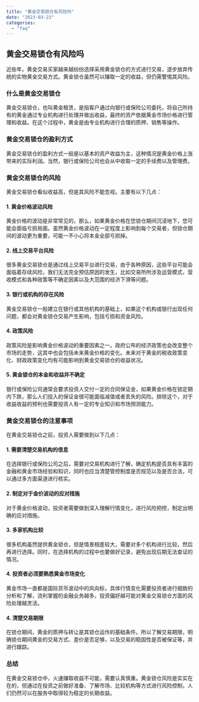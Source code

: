 ```yaml
---
title: "黄金交易锁仓有风险吗"
date: "2023-03-23"
categories: 
  - "faq"
---
```


## 黄金交易锁仓有风险吗

近些年，黄金交易买家越来越纷纷选择采用黄金锁仓的方式进行交易，逐步放弃传统的实物黄金交易方式。黄金锁仓虽然可以赚取一定的收益，但仍需警惕其风险。

### 什么是黄金交易锁仓

黄金交易锁仓，也叫黄金租赁，是指客户通过向银行或保险公司委托，将自己所持有的黄金通过专业机构进行处理并做出收益，最终的资产依据黄金市场价格进行管理和收益。在这个过程中，黄金是由专业机构进行合理的质押、销售等操作。

### 黄金交易锁仓的盈利方式

黄金交易锁仓的盈利方式一般是以基本的资产收益为主，这种情况是黄金价格上涨带来的实际利润。当然，银行或保险公司也会从中收取一定的手续费以及管理费。

### 黄金交易锁仓的风险

黄金交易锁仓看似收益高，但是其风险不能忽视。主要有以下几点：

#### 1\. 黄金价格波动风险

黄金价格的波动是非常常见的，那么，如果黄金价格在您锁仓期间沉浸地下，您可能会面临亏损局面。虽然黄金价格波动在一定程度上影响到每个交易者，但锁仓期间的波动更为重要，可能一不小心将本金全部亏损掉。

#### 2\. 线上交易平台风险

很多黄金交易锁仓是通过线上交易平台进行交易，由于各种原因，这些平台可能会面临着存续风险，我们无法完全预估原因的发生，比如交易所所涉及运营模式，营收模式和各种政策等不确定因素以及大范围的经济下滑等问题。

#### 3\. 银行或机构的存在风险

黄金交易锁仓一般建立在银行或其他机构的基础上，如果这个机构或银行出现任何问题，都会对黄金锁仓交易产生影响，包括亏损和资金风险。

#### 4\. 政策风险

政策风险是影响黄金价格波动的重要因素之一。政府公布的经济政策也会改变整个市场的走势，这其中也会包括未来黄金价格的变化。未来对于黄金的税收政策变化、财政政策变化均有可能影响到黄金交易锁仓的收益状况。

#### 5\. 黄金锁仓的本金和收益并不确定

银行或保险公司通常会要求投资人交付一定的合同保证金，如果黄金价格在锁定期内下跌，那么人们投入的保证金很可能面临减值或者丢失的风险。排除这个，对于收益收益的预判也需要投资人有一定的专业知识和市场预测能力。

### 黄金交易锁仓的注意事项

在黄金交易锁仓之前，投资人需要做到以下几点：

#### 1\. 需要清楚交易机构的信息

在选择银行或保险公司之后，需要对交易机构进行了解，确定机构是否具有丰富的金融和黄金市场经验和知识，同时也应当清楚管控制度是否规范以及是否合法，可以通过多方面渠道进行核实。

#### 2\. 制定对于金价波动的应对措施

对于黄金价格波动，投资者需要做到深入理解行情变化，进行风险把控，制定出明确的应对措施。

#### 3\. 多家机构比较

很多机构虽然提供黄金锁仓，但是情景相差较大，需要对多个机构进行比较，然后再进行选择。同时，在选择机构的过程中也要做好记录，避免出现后期无法查证的情况。

#### 4\. 投资者必须要熟悉黄金市场变化

黄金市场一直都是国际货币波动中的风向标，具体行情变化需要投资者进行细致的分析和了解，流利掌握的金融业务越多，投资偏好越可能对黄金交易锁仓方面的风险处理越灵活。

#### 4\. 清楚交易期限

在锁仓期间，黄金的质押与转让是其锁仓运作的基础条件。所以了解交易期限，明确锁仓期间黄金的交易方式、差价是否足够，以及交易的稳固性是否被保证等，并进行跟踪。

### 总结

在黄金交易锁仓中，火速赚取收益不可能，需要认真慎重。黄金锁仓风险是实实在在的，但通过在投资之前做好准备、了解市场、比较机构等方式进行风险控制，人们仍然可以在服务中取得较为稳定的长期收益。
